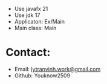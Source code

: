 - Use javafx 21
- Use jdk 17
- Applicaton: Ex/Main
- Main class: Main

# Contact: 
- Email: lytranvinh.work@gmail.com
- Github: Youknow2509